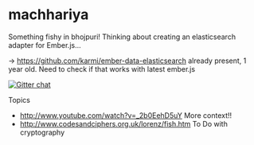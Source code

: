 machhariya
==========

Something fishy in bhojpuri!
Thinking about creating an elasticsearch adapter for Ember.js...

-> https://github.com/karmi/ember-data-elasticsearch already present, 1 year old. Need to check if that works with latest ember.js

[![Gitter chat](https://badges.gitter.im/rohitggarg/machhariya.png)](https://gitter.im/rohitggarg/machhariya)

Topics
* http://www.youtube.com/watch?v=_2b0EehD5uY More context!!
* http://www.codesandciphers.org.uk/lorenz/fish.htm To Do with cryptography
